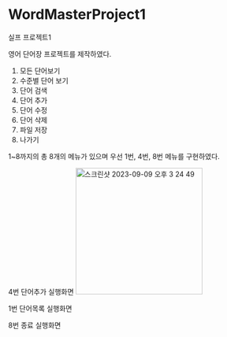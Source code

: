 # WordMasterProject1
실프 프로젝트1

영어 단어장 프로젝트를 제작하였다.

1. 모든 단어보기
2. 수준별 단어 보기
3. 단어 검색
4. 단어 추가
5. 단어 수정
6. 단어 삭제
7. 파일 저장
8. 나가기

1~8까지의 총 8개의 메뉴가 있으며 우선 1번, 4번, 8번 메뉴를 구현하였다.

4번 단어추가 실행화면
<img width="257" alt="스크린샷 2023-09-09 오후 3 24 49" src="https://github.com/YearaChoi/WordMasterProject1/assets/130584299/5beb6f4c-a00a-478f-b890-a3dc54f3f165">


1번 단어목록 실행화면 

8번 종료 실행화면 
